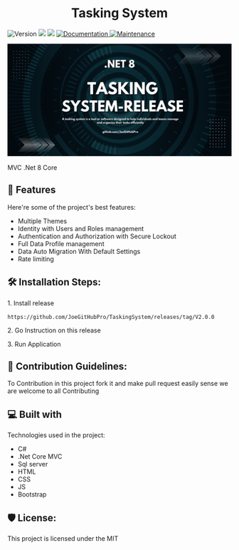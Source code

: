 <h1 align="center" id="title">Tasking System</h1>
<p>
  <img alt="Version" src="https://img.shields.io/badge/version-2.0.0-blue.svg?cacheSeconds=2592000" />
  <img src="https://img.shields.io/badge/SQL%20Server-2019-yellow" />
  <img src="https://img.shields.io/badge/ASP.NetCore-8.0-%23790c91" />
  <a href="#" target="_blank">
    <img alt="Documentation" src="https://img.shields.io/badge/documentation-yes-brightgreen.svg" />
  </a>
  <a href="https://github.com/kefranabg/readme-md-generator/graphs/commit-activity" target="_blank">
    <img alt="Maintenance" src="https://img.shields.io/badge/Maintained%3F-yes-green.svg" />
  </a>
</p>
<p align="center"><img src="https://github.com/JoeGitHubPro/TaskingSystem/blob/master/TaskingSystem/wwwroot/images/Tasking-Production.png" alt="project-image"></p>

<p id="description">MVC .Net 8 Core </p>

  
  
<h2>🧐 Features</h2>

Here're some of the project's best features:

*   Multiple Themes
*   Identity with Users and Roles management
*   Authentication and Authorization with Secure Lockout
*   Full Data Profile management
*   Data Auto Migration With Default Settings
*   Rate limiting

<h2>🛠️ Installation Steps:</h2>

<p>1. Install release</p>

```
https://github.com/JoeGitHubPro/TaskingSystem/releases/tag/V2.0.0
```

<p>2. Go Instruction on this release</p>

<p>3. Run Application</p>

<h2>🍰 Contribution Guidelines:</h2>

To Contribution in this project fork it and make pull request easily sense we are welcome to all Contributing

  
  
<h2>💻 Built with</h2>

Technologies used in the project:

*   C#
*   .Net Core MVC
*   Sql server
*   HTML
*   CSS
*   JS
*   Bootstrap

<h2>🛡️ License:</h2>

This project is licensed under the MIT
